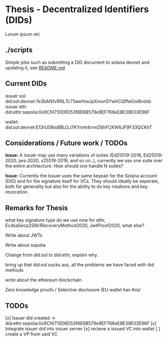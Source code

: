 # Thesis - Decentralized Identifiers (DIDs)
Lorum ipsum etc

## ./scripts
Simple jobs such as submitting a DID document to solana devnet and updating it, see [README.md](./scripts/README.md)


## Current DIDs
issuer sol: did:sol:devnet:7e3bAN1vRNL7c73awhtwJpXmun5YwhCQffieGoi8vdsb
issuer eth: did:ethr:sepolia:0x9Cf4710D6D53f8E6B579e9EF766eE8E39E03E96F

wallet: did:sol:devnet:E13rUS8is8BU2J7KYnnti4rrmZ6hFCKW6JF9F33QCKhT

## Considerations / Future work / TODOs
**Issue:** 
A issuer may use many variations of suites (Ed25519-2018, Ed25519-2020, jws-2020, x25519-2019, and so on..), currently we use one suite over the entire architecture. How should one handle N suites?

**Issue:**
Currently the Issuer uses the same keypair for the Solana account (DID) and for the signature itself for VCs. They should ideally be seperate, both for generality but also for the ability to do key rotations and key revocation.


## Remarks for Thesis
what key signature type do we use now for ethr, EcdsaSecp256k1RecoveryMethod2020, JwtProof2020, what else?

Write about JWTs

Write about sepolia

Change from did:sol to did:ethr, explain why.

bring up that did:sol sucks ass, all the problems we have faced with did methods

write about the ethereum blockchain

Zero knowledge proofs / Selective disclosure (EU wallet has this)

## TODOs

[x] Issuer did created -> did:ethr:sepolia:0x9Cf4710D6D53f8E6B579e9EF766eE8E39E03E96F
[x] Integrate issuer did into issuer server
[x] recieve a issued VC into wallet
[ ] create a VP from said VC
